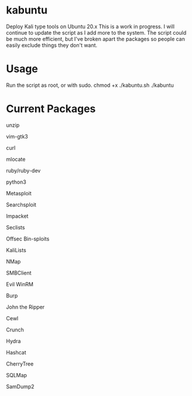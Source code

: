 # kabuntu
Deploy Kali type tools on Ubuntu 20.x
This is a work in progress. I will continue to update the script as I add more to the system.
The script could be much more efficient, but I've broken apart the packages so people can easily exclude things they don't want.

# Usage
Run the script as root, or with sudo.
chmod +x ./kabuntu.sh
./kabuntu

# Current Packages
unzip

vim-gtk3

curl

mlocate

ruby/ruby-dev

python3

Metasploit

Searchsploit

Impacket

Seclists

Offsec  Bin-sploits

KaliLists

NMap

SMBClient

Evil WinRM

Burp

John the Ripper

Cewl

Crunch

Hydra

Hashcat

CherryTree

SQLMap

SamDump2
